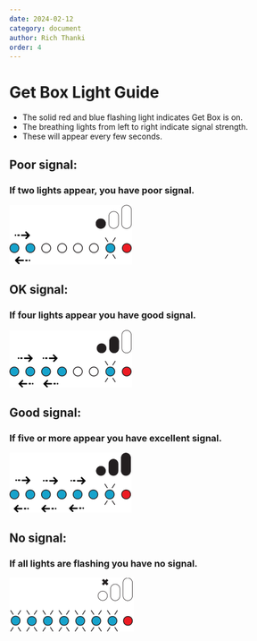 ```yaml
---
date: 2024-02-12
category: document
author: Rich Thanki
order: 4
---
```


# Get Box Light Guide


* The solid red and blue flashing light indicates Get Box is on.
* The breathing lights from left to right indicate signal strength.
* These will appear every few seconds.

<style>h1,h2,h3,h4 { border-bottom: 0; } </style>

## Poor signal:
### If two lights appear, you have poor signal. 
![Lights_1](GB_SVGs/GB_Light_Guide_1.svg) 


## OK signal:
### If four lights appear you have good signal. 
![Lights_2](GB_SVGs/GB_Light_Guide_2.svg)

## Good signal:
### If five or more appear you have excellent signal.
![Lights_3](GB_SVGs/GB_Light_Guide_3.svg)

## No signal:
### If all lights are flashing you have no signal.
![Lights_4](GB_SVGs/GB_Light_Guide_4.svg)